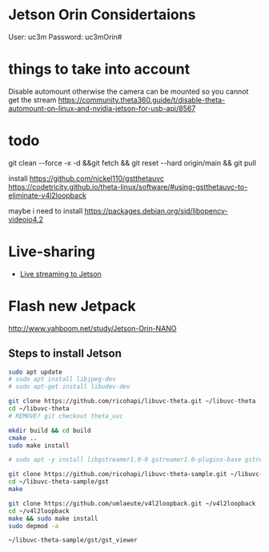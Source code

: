 # Jetson Orin Considertaions

User: uc3m
Password: uc3mOrin#

# things to take into account
Disable automount otherwise the camera can be mounted so you cannot get the stream
https://community.theta360.guide/t/disable-theta-automount-on-linux-and-nvidia-jetson-for-usb-api/8567

# todo
git clean --force -x  -d &&git fetch && git reset --hard origin/main && git pull



install 
https://github.com/nickel110/gstthetauvc
https://codetricity.github.io/theta-linux/software/#using-gstthetauvc-to-eliminate-v4l2loopback

maybe i need to install https://packages.debian.org/sid/libopencv-videoio4.2


# Live-sharing

- [Live streaming to Jetson](https://codetricity.github.io/theta-linux/equipment/)


# Flash new Jetpack

http://www.yahboom.net/study/Jetson-Orin-NANO



## Steps to install Jetson

``` bash
sudo apt update
# sudo apt install libjpeg-dev
# sudo apt-get install libudev-dev

git clone https://github.com/ricohapi/libuvc-theta.git ~/libuvc-theta
cd ~/libuvc-theta
# REMOVE? git checkout theta_uvc

mkdir build && cd build
cmake ..
sudo make install

# sudo apt -y install libgstreamer1.0-0 gstreamer1.0-plugins-base gstreamer1.0-plugins-good gstreamer1.0-plugins-bad gstreamer1.0-plugins-ugly gstreamer1.0-libav gstreamer1.0-doc gstreamer1.0-tools gstreamer1.0-x gstreamer1.0-alsa gstreamer1.0-gl gstreamer1.0-gtk3 gstreamer1.0-qt5 gstreamer1.0-pulseaudio libgstreamer-plugins-base1.0-dev

git clone https://github.com/ricohapi/libuvc-theta-sample.git ~/libuvc-theta-sample
cd ~/libuvc-theta-sample/gst
make

git clone https://github.com/umlaeute/v4l2loopback.git ~/v4l2loopback
cd ~/v4l2loopback
make && sudo make install
sudo depmod -a

~/libuvc-theta-sample/gst/gst_viewer

```

